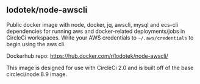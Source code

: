 ## lodotek/node-awscli
Public docker image with node, docker, jq, awscli, mysql and ecs-cli dependencies for running aws and docker-related deployments/jobs in CircleCi workspaces. Write your AWS credentials to `~/.aws/credentials`
to begin using the aws cli.

Dockerhub repo: https://hub.docker.com/r/lodotek/node-awscli/

This image is designed for use with CircleCi 2.0 and is built off of the base circleci/node:8.9 image.
